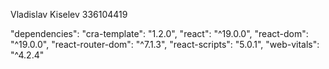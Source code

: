 Vladislav Kiselev 336104419

"dependencies": 
    "cra-template": "1.2.0",
    "react": "^19.0.0",
    "react-dom": "^19.0.0",
    "react-router-dom": "^7.1.3",
    "react-scripts": "5.0.1",
    "web-vitals": "^4.2.4"